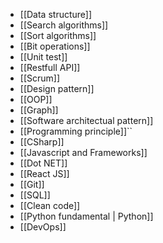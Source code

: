 - [[Data structure]]
- [[Search algorithms]]
- [[Sort algorithms]]
- [[Bit operations]]
- [[Unit test]]
- [[Restfull API]]
- [[Scrum]]
- [[Design pattern]]
- [[OOP]]
- [[Graph]]
- [[Software architectual pattern]]
- [[Programming principle]]``
- [[CSharp]]
- [[Javascript and Frameworks]]
- [[Dot NET]]
- [[React JS]]
- [[Git]]
- [[SQL]]
- [[Clean code]]
- [[Python fundamental | Python]]
- [[DevOps]]